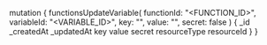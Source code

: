 mutation {
    functionsUpdateVariable(
        functionId: "<FUNCTION_ID>",
        variableId: "<VARIABLE_ID>",
        key: "<KEY>",
        value: "<VALUE>",
        secret: false
    ) {
        _id
        _createdAt
        _updatedAt
        key
        value
        secret
        resourceType
        resourceId
    }
}
